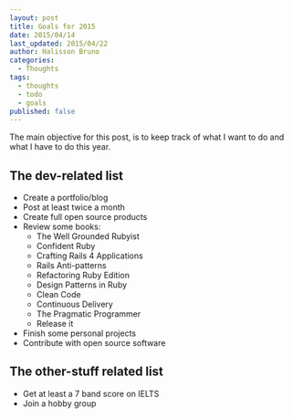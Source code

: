 ```yaml
---
layout: post
title: Goals for 2015
date: 2015/04/14
last_updated: 2015/04/22
author: Halisson Bruno
categories:
  - Thoughts
tags:
  - thoughts
  - todo
  - goals
published: false
---
```


The main objective for this post, is to keep track of what I want to do and what I have to do this year.

## The dev-related list

* Create a portfolio/blog
* Post at least twice a month
* Create full open source products
* Review some books:
  * The Well Grounded Rubyist
  * Confident Ruby
  * Crafting Rails 4 Applications
  * Rails Anti-patterns
  * Refactoring Ruby Edition
  * Design Patterns in Ruby
  * Clean Code
  * Continuous Delivery
  * The Pragmatic Programmer
  * Release it
* Finish some personal projects
* Contribute with open source software

## The other-stuff related list

* Get at least a 7 band score on IELTS
* Join a hobby group
